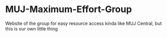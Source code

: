 # MUJ-Maximum-Effort-Group
Website of the group for easy resource access kinda like MUJ Central, but this is our own little thing